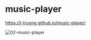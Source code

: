 # music-player
https://l-truong.github.io/music-player/

![02-music-player](https://user-images.githubusercontent.com/11521905/235499313-0a3a328b-5585-43b7-932b-add16c746d5f.png)
